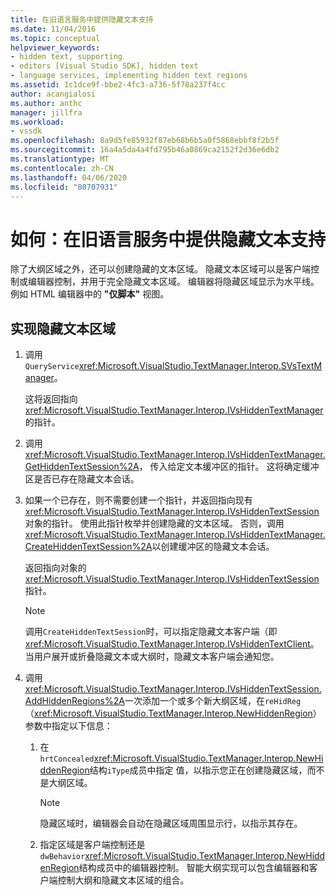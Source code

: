 ```yaml
---
title: 在旧语言服务中提供隐藏文本支持
ms.date: 11/04/2016
ms.topic: conceptual
helpviewer_keywords:
- hidden text, supporting
- editors [Visual Studio SDK], hidden text
- language services, implementing hidden text regions
ms.assetid: 1c1dce9f-bbe2-4fc3-a736-5f78a237f4cc
author: acangialosi
ms.author: anthc
manager: jillfra
ms.workload:
- vssdk
ms.openlocfilehash: 8a9d5fe85932f87eb68b6b5a0f5868ebbf8f2b5f
ms.sourcegitcommit: 16a4a5da4a4fd795b46a0869ca2152f2d36e6db2
ms.translationtype: MT
ms.contentlocale: zh-CN
ms.lasthandoff: 04/06/2020
ms.locfileid: "80707931"
---
```

# <a name="how-to-provide-hidden-text-support-in-a-legacy-language-service"></a>如何：在旧语言服务中提供隐藏文本支持
除了大纲区域之外，还可以创建隐藏的文本区域。 隐藏文本区域可以是客户端控制或编辑器控制，并用于完全隐藏文本区域。 编辑器将隐藏区域显示为水平线。 例如 HTML 编辑器中的 **"仅脚本"** 视图。

## <a name="to-implement-a-hidden-text-region"></a>实现隐藏文本区域

1. 调用`QueryService`<xref:Microsoft.VisualStudio.TextManager.Interop.SVsTextManager>。

     这将返回指向<xref:Microsoft.VisualStudio.TextManager.Interop.IVsHiddenTextManager>的指针。

2. 调用<xref:Microsoft.VisualStudio.TextManager.Interop.IVsHiddenTextManager.GetHiddenTextSession%2A>， 传入给定文本缓冲区的指针。 这将确定缓冲区是否已存在隐藏文本会话。

3. 如果一个已存在，则不需要创建一个指针，并返回指向现有<xref:Microsoft.VisualStudio.TextManager.Interop.IVsHiddenTextSession>对象的指针。 使用此指针枚举并创建隐藏的文本区域。 否则，调用<xref:Microsoft.VisualStudio.TextManager.Interop.IVsHiddenTextManager.CreateHiddenTextSession%2A>以创建缓冲区的隐藏文本会话。

     返回指向对象的<xref:Microsoft.VisualStudio.TextManager.Interop.IVsHiddenTextSession>指针。

    > [!NOTE]
    > 调用`CreateHiddenTextSession`时，可以指定隐藏文本客户端（即<xref:Microsoft.VisualStudio.TextManager.Interop.IVsHiddenTextClient>。 当用户展开或折叠隐藏文本或大纲时，隐藏文本客户端会通知您。

4. 调用<xref:Microsoft.VisualStudio.TextManager.Interop.IVsHiddenTextSession.AddHiddenRegions%2A>一次添加一个或多个新大纲区域，在`reHidReg`（<xref:Microsoft.VisualStudio.TextManager.Interop.NewHiddenRegion>） 参数中指定以下信息：

    1. 在`hrtConcealed`<xref:Microsoft.VisualStudio.TextManager.Interop.NewHiddenRegion>结构`iType`成员中指定 值，以指示您正在创建隐藏区域，而不是大纲区域。

        > [!NOTE]
        > 隐藏区域时，编辑器会自动在隐藏区域周围显示行，以指示其存在。

    2. 指定区域是客户端控制还是`dwBehavior`<xref:Microsoft.VisualStudio.TextManager.Interop.NewHiddenRegion>结构成员中的编辑器控制。 智能大纲实现可以包含编辑器和客户端控制大纲和隐藏文本区域的组合。
